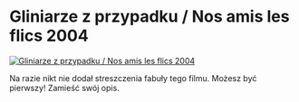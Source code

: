 Gliniarze z przypadku / Nos amis les flics 2004 
=============
[![Gliniarze z przypadku / Nos amis les flics 2004 ](http://vidos.pl/images/player.gif)](http://vidos.pl/gliniarze-z-przypadku-nos-amis-les-flics-2004)

 Na razie nikt nie dodał streszczenia fabuły tego filmu. Możesz być pierwszy! Zamieść swój opis.
